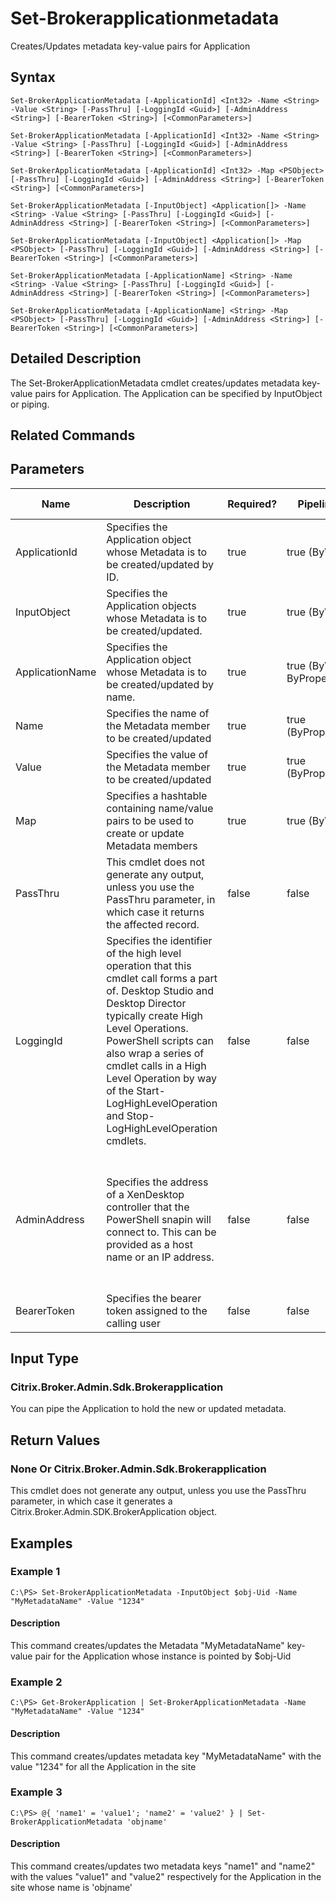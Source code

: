 ﻿
# Set-Brokerapplicationmetadata
Creates/Updates metadata key-value pairs for Application
## Syntax
```
Set-BrokerApplicationMetadata [-ApplicationId] <Int32> -Name <String> -Value <String> [-PassThru] [-LoggingId <Guid>] [-AdminAddress <String>] [-BearerToken <String>] [<CommonParameters>]

Set-BrokerApplicationMetadata [-ApplicationId] <Int32> -Name <String> -Value <String> [-PassThru] [-LoggingId <Guid>] [-AdminAddress <String>] [-BearerToken <String>] [<CommonParameters>]

Set-BrokerApplicationMetadata [-ApplicationId] <Int32> -Map <PSObject> [-PassThru] [-LoggingId <Guid>] [-AdminAddress <String>] [-BearerToken <String>] [<CommonParameters>]

Set-BrokerApplicationMetadata [-InputObject] <Application[]> -Name <String> -Value <String> [-PassThru] [-LoggingId <Guid>] [-AdminAddress <String>] [-BearerToken <String>] [<CommonParameters>]

Set-BrokerApplicationMetadata [-InputObject] <Application[]> -Map <PSObject> [-PassThru] [-LoggingId <Guid>] [-AdminAddress <String>] [-BearerToken <String>] [<CommonParameters>]

Set-BrokerApplicationMetadata [-ApplicationName] <String> -Name <String> -Value <String> [-PassThru] [-LoggingId <Guid>] [-AdminAddress <String>] [-BearerToken <String>] [<CommonParameters>]

Set-BrokerApplicationMetadata [-ApplicationName] <String> -Map <PSObject> [-PassThru] [-LoggingId <Guid>] [-AdminAddress <String>] [-BearerToken <String>] [<CommonParameters>]
```
## Detailed Description
The Set-BrokerApplicationMetadata cmdlet creates/updates metadata key-value pairs for Application. The Application can be specified by InputObject or piping.


## Related Commands

## Parameters
| Name   | Description | Required? | Pipeline Input | Default Value |
| --- | --- | --- | --- | --- |
| ApplicationId | Specifies the Application object whose Metadata is to be created/updated by ID. | true | true (ByValue) |  |
| InputObject | Specifies the Application objects whose Metadata is to be created/updated. | true | true (ByValue) |  |
| ApplicationName | Specifies the Application object whose Metadata is to be created/updated by name. | true | true (ByValue, ByPropertyName) |  |
| Name | Specifies the name of the Metadata member to be created/updated | true | true (ByPropertyName) |  |
| Value | Specifies the value of the Metadata member to be created/updated | true | true (ByPropertyName) |  |
| Map | Specifies a hashtable containing name/value pairs to be used to create or update Metadata members | true | true (ByValue) |  |
| PassThru | This cmdlet does not generate any output, unless you use the PassThru parameter, in which case it returns the affected record. | false | false | False |
| LoggingId | Specifies the identifier of the high level operation that this cmdlet call forms a part of. Desktop Studio and Desktop Director typically create High Level Operations. PowerShell scripts can also wrap a series of cmdlet calls in a High Level Operation by way of the Start-LogHighLevelOperation and Stop-LogHighLevelOperation cmdlets. | false | false |  |
| AdminAddress | Specifies the address of a XenDesktop controller that the PowerShell snapin will connect to. This can be provided as a host name or an IP address. | false | false | Localhost. Once a value is provided by any cmdlet, this value will become the default. |
| BearerToken | Specifies the bearer token assigned to the calling user | false | false |  |

## Input Type

### Citrix.Broker.Admin.Sdk.Brokerapplication
You can pipe the Application to hold the new or updated metadata.
## Return Values

### None Or Citrix.Broker.Admin.Sdk.Brokerapplication
This cmdlet does not generate any output, unless you use the PassThru parameter, in which case it generates a Citrix.Broker.Admin.SDK.BrokerApplication object.
## Examples

### Example 1
```
C:\PS> Set-BrokerApplicationMetadata -InputObject $obj-Uid -Name "MyMetadataName" -Value "1234"
```
#### Description
This command creates/updates the Metadata "MyMetadataName" key-value pair for the Application whose instance is pointed by \$obj-Uid
### Example 2
```
C:\PS> Get-BrokerApplication | Set-BrokerApplicationMetadata -Name "MyMetadataName" -Value "1234"
```
#### Description
This command creates/updates metadata key "MyMetadataName" with the value "1234" for all the Application in the site
### Example 3
```
C:\PS> @{ 'name1' = 'value1'; 'name2' = 'value2' } | Set-BrokerApplicationMetadata 'objname'
```
#### Description
This command creates/updates two metadata keys "name1" and "name2" with the values "value1" and "value2" respectively for the Application in the site whose name is 'objname'
